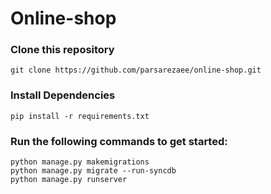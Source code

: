 # Online-shop

### Clone this repository

```
git clone https://github.com/parsarezaee/online-shop.git
```

### Install Dependencies
```
pip install -r requirements.txt
```
### Run the following commands to get started:

```
python manage.py makemigrations
python manage.py migrate --run-syncdb
python manage.py runserver
```
